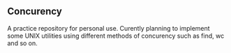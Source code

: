 ## Concurency

A practice repository for personal use. Curently planning
to implement some UNIX utilities using different methods of concurency
such as find, wc and so on.